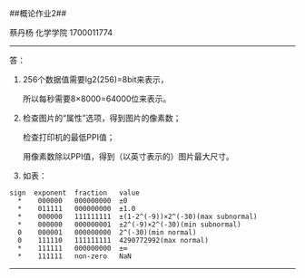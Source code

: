 ##概论作业2##

蔡丹杨
化学学院
1700011774

---

答：

1. 256个数据值需要lg2(256)=8bit来表示，

   所以每秒需要8×8000=64000位来表示。
2. 检查图片的“属性”选项，得到图片的像素数；
   
   检查打印机的最低PPI值；
   
   用像素数除以PPI值，得到（以英寸表示的）图片最大尺寸。
3. 如表：
```
sign  exponent  fraction   value
  *    000000   000000000  ±0
  *    011111   000000000  ±1.0
  *    000000   111111111  ±(1-2^(-9))×2^(-30)(max subnormal)
  *    000000   000000001  ±2^(-9)×2^(-30)(min subnormal)
  0    000001   000000000  2^(-30)(min normal)
  0    111110   111111111  4290772992(max normal)
  *    111111   000000000  ±∞
  *    111111   non-zero   NaN
```

---
